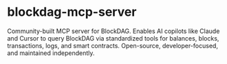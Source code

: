 # blockdag-mcp-server
Community-built MCP server for BlockDAG. Enables AI copilots like Claude and Cursor to query BlockDAG via standardized tools for balances, blocks, transactions, logs, and smart contracts. Open-source, developer-focused, and maintained independently.
